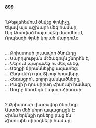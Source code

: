 **899**

\
1.Բեթլեհեմում ծնվեց Փրկիչը,\
Եկավ այս աշխարհ մեզ համար,\
Այդ Աստված հայտնվեց մարմնում,\
Որպեսզի Փրկի կորած մարդուն:

\
 ... Քրիստոսի լուսավոր ծնունդը\
 ... Մարդկության մեծագույն շնորհն է,\
 ... Ներում պարգևեց ու մեզ գնեց,\
 ... Մեղքի ճիրաններից ազատեց:\
 ... Ընդունի՛ր դու Տիրոջ հրավերը,\
 ... Հեռացրո՛ւ բոլոր կասկածները,\
 ... Բացի՛ր դու սիրտդ Հիսուսի համար,\
 ... Սուրբ ծնունդն է այսօր Հիսուսի:

\
2.Քրիստոսի փառավոր ծնունդը\
Աստծո մեծ սիրո ապացույցն է:\
Հիմա երկնքի դռները բաց են\
Հիսուսին սիրողների համար:
